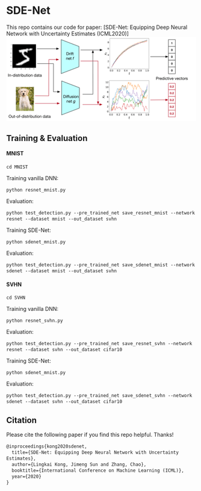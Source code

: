 # SDE-Net
This repo contains our code for paper: [SDE-Net: Equipping Deep Neural Network with Uncertainty Estimates (ICML2020)] 
![SDE-Net](figure/illustration.png)


## Training & Evaluation

#### MNIST
```
cd MNIST
```
Training vanilla DNN:
```
python resnet_mnist.py 
```
Evaluation:
```
python test_detection.py --pre_trained_net save_resnet_mnist --network resnet --dataset mnist --out_dataset svhn
```
Training SDE-Net:
```
python sdenet_mnist.py 
```
Evaluation:
```
python test_detection.py --pre_trained_net save_sdenet_mnist --network sdenet --dataset mnist --out_dataset svhn
```

#### SVHN
```
cd SVHN
```
Training vanilla DNN:
```
python resnet_svhn.py 
```
Evaluation:
```
python test_detection.py --pre_trained_net save_resnet_svhn --network resnet --dataset svhn --out_dataset cifar10
```
Training SDE-Net:
```
python sdenet_mnist.py 
```
Evaluation:
```
python test_detection.py --pre_trained_net save_sdenet_svhn --network sdenet --dataset svhn --out_dataset cifar10
```




## Citation

Please cite the following paper if you find this repo helpful. Thanks!
```
@inproceedings{kong2020sdenet,
  title={SDE-Net: Equipping Deep Neural Network with Uncertainty Estimates},
  author={Lingkai Kong, Jimeng Sun and Zhang, Chao},
  booktitle={International Conference on Machine Learning (ICML)},
  year={2020}
}
```